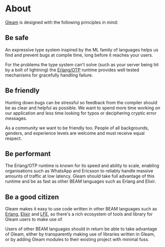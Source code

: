 # About

[Gleam](https://gleam.run/) is designed with the following principles in mind:

## Be safe

An expressive type system inspired by the ML family of languages helps us find and prevent bugs at compile time, long before it reaches your users.

For the problems the type system can't solve (such as your server being hit by a bolt of lightning) the [Erlang/OTP](https://learnyousomeerlang.com/what-is-otp) runtime provides well tested mechanisms for gracefully handling failure.

## Be friendly

Hunting down bugs can be stressful so feedback from the compiler should be as clear and helpful as possible. We want to spend more time working on our application and less time looking for typos or deciphering cryptic error messages.

As a community we want to be friendly too. People of all backgrounds, genders, and experience levels are welcome and must receive equal respect.

## Be performant

The Erlang/OTP runtime is known for its speed and ability to scale, enabling organisations such as WhatsApp and Ericsson to reliably handle massive amounts of traffic at low latency. Gleam should take full advantage of this runtime and be as fast as other BEAM languages such as Erlang and Elixir.

## Be a good citizen

Gleam makes it easy to use code written in other BEAM languages such as [Erlang](http://www.erlang.org/), [Elixir](https://elixir-lang.org/) and [LFE](http://lfe.io/), so there's a rich ecosystem of tools and library for Gleam users to make use of.

Users of other BEAM languages should in return be able to take advantage of Gleam, either by transparently making use of libraries written in Gleam, or by adding Gleam modules to their existing project with minimal fuss.
